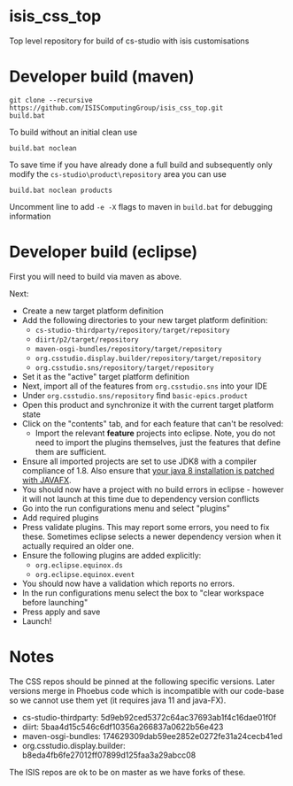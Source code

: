 # isis_css_top

Top level repository for build of cs-studio with isis customisations

# Developer build (maven)

```
git clone --recursive https://github.com/ISISComputingGroup/isis_css_top.git
build.bat
```

To build without an initial clean use
```
build.bat noclean
```

To save time if you have already done a full build and 
subsequently only modify the `cs-studio\product\repository` area you can use
```
build.bat noclean products
```

Uncomment line to add `-e -X` flags to maven in `build.bat` for debugging information
  
# Developer build (eclipse)

First you will need to build via maven as above.

Next:
- Create a new target platform definition
- Add the following directories to your new target platform definition:
  * `cs-studio-thirdparty/repository/target/repository`
  * `diirt/p2/target/repository`
  * `maven-osgi-bundles/repository/target/repository`
  * `org.csstudio.display.builder/repository/target/repository`
  * `org.csstudio.sns/repository/target/repository`
- Set it as the "active" target platform definition
- Next, import all of the features from `org.csstudio.sns` into your IDE
- Under `org.csstudio.sns/repository` find `basic-epics.product`
- Open this product and synchronize it with the current target platform state
- Click on the "contents" tab, and for each feature that can't be resolved:
  * Import the relevant **feature** projects into eclipse. Note, you do not need to import the plugins themselves, just the features that define them are sufficient.
- Ensure all imported projects are set to use JDK8 with a compiler compliance of 1.8. Also ensure that [your java 8 installation is patched with JAVAFX](https://github.com/ISISComputingGroup/ibex_developers_manual/wiki/Upgrade-Java#additional-optional-steps-for-developer-installations-not-required-on-instruments).
- You should now have a project with no build errors in eclipse - however it will not launch at this time due to dependency version conflicts
- Go into the run configurations menu and select "plugins"
- Add required plugins
- Press validate plugins. This may report some errors, you need to fix these. Sometimes eclipse selects a newer dependency version when it actually required an older one.
- Ensure the following plugins are added explicitly:
  * `org.eclipse.equinox.ds`
  * `org.eclipse.equinox.event`
- You should now have a validation which reports no errors.
- In the run configurations menu select the box to "clear workspace before launching"
- Press apply and save
- Launch!

# Notes

The CSS repos should be pinned at the following specific versions. Later versions merge in Phoebus code which is incompatible with our code-base so we cannot use them yet (it requires java 11 and java-FX).

- cs-studio-thirdparty: 5d9eb92ced5372c64ac37693ab1f4c16dae01f0f
- diirt: 5baa4d15c546c6df10356a266837a0622b56e423
- maven-osgi-bundles: 174629309dab59ee2852e0272fe31a24cecb41ed
- org.csstudio.display.builder: b8eda4fb6fe27012ff07899d125faa3a29abcc08

The ISIS repos are ok to be on master as we have forks of these.

